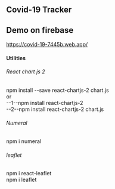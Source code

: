 ## Covid-19 Tracker
## Demo on firebase
https://covid-19-7445b.web.app/
#### Utilities
###### React chart js 2
 npm install --save react-chartjs-2 chart.js<br> or <br>
  --1--npm install react-chartjs-2 <br>
  --2--npm install react-chartjs-2 chart.js
###### Numeral
 npm i numeral
 ###### leaflet
 npm i react-leaflet <br/>
 npm i leaflet  
 
